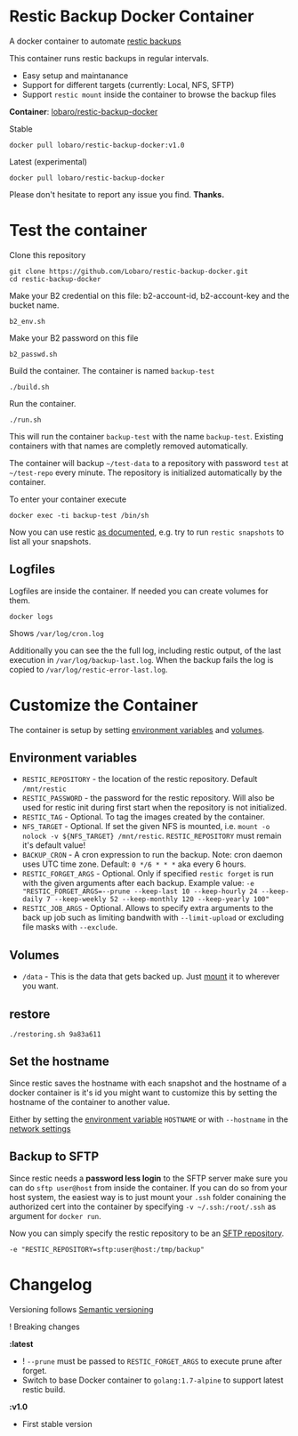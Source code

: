 # Restic Backup Docker Container
A docker container to automate [restic backups](https://restic.github.io/)

This container runs restic backups in regular intervals. 

* Easy setup and maintanance
* Support for different targets (currently: Local, NFS, SFTP)
* Support `restic mount` inside the container to browse the backup files

**Container**: [lobaro/restic-backup-docker](https://hub.docker.com/r/lobaro/restic-backup-docker/)

Stable
```
docker pull lobaro/restic-backup-docker:v1.0
```

Latest (experimental)
```
docker pull lobaro/restic-backup-docker
```

Please don't hesitate to report any issue you find. **Thanks.**

# Test the container

Clone this repository

```
git clone https://github.com/Lobaro/restic-backup-docker.git
cd restic-backup-docker
```
Make your B2 credential on this file: b2-account-id, b2-account-key and the bucket name. 
```
b2_env.sh
```

Make your B2 password on this file 
```
b2_passwd.sh
```

Build the container. The container is named `backup-test`
```
./build.sh
```

Run the container.
```
./run.sh
```

This will run the container `backup-test` with the name  `backup-test`. Existing containers with that names are completly removed automatically.

The container will backup `~/test-data` to a repository with password `test` at `~/test-repo` every minute. The repository is initialized automatically by the container.

To enter your container execute

```
docker exec -ti backup-test /bin/sh
```

Now you can use restic [as documented](https://restic.readthedocs.io/en/stable/Manual/), e.g. try to run `restic snapshots` to list all your snapshots.

## Logfiles
Logfiles are inside the container. If needed you can create volumes for them.

```
docker logs
```
Shows `/var/log/cron.log`

Additionally you can see the the full log, including restic output, of the last execution in `/var/log/backup-last.log`. When the backup fails the log is copied to `/var/log/restic-error-last.log`.

# Customize the Container

The container is setup by setting [environment variables](https://docs.docker.com/engine/reference/run/#/env-environment-variables) and [volumes](https://docs.docker.com/engine/reference/run/#volume-shared-filesystems).

## Environment variables

* `RESTIC_REPOSITORY` - the location of the restic repository. Default `/mnt/restic`
* `RESTIC_PASSWORD` - the password for the restic repository. Will also be used for restic init during first start when the repository is not initialized.
* `RESTIC_TAG` - Optional. To tag the images created by the container.
* `NFS_TARGET` - Optional. If set the given NFS is mounted, i.e. `mount -o nolock -v ${NFS_TARGET} /mnt/restic`. `RESTIC_REPOSITORY` must remain it's default value!
* `BACKUP_CRON` - A cron expression to run the backup. Note: cron daemon uses UTC time zone. Default: `0 */6 * * *` aka every 6 hours.
* `RESTIC_FORGET_ARGS` - Optional. Only if specified `restic forget` is run with the given arguments after each backup. Example value: `-e "RESTIC_FORGET_ARGS=--prune --keep-last 10 --keep-hourly 24 --keep-daily 7 --keep-weekly 52 --keep-monthly 120 --keep-yearly 100"`
* `RESTIC_JOB_ARGS` - Optional. Allows to specify extra arguments to the back up job such as limiting bandwith with `--limit-upload` or excluding file masks with `--exclude`.

## Volumes

* `/data` - This is the data that gets backed up. Just [mount](https://docs.docker.com/engine/reference/run/#volume-shared-filesystems) it to wherever you want.

## restore 


```
./restoring.sh 9a83a611
```


## Set the hostname

Since restic saves the hostname with each snapshot and the hostname of a docker container is it's id you might want to customize this by setting the hostname of the container to another value.

Either by setting the [environment variable](https://docs.docker.com/engine/reference/run/#env-environment-variables) `HOSTNAME` or with `--hostname` in the [network settings](https://docs.docker.com/engine/reference/run/#network-settings)

## Backup to SFTP

Since restic needs a **password less login** to the SFTP server make sure you can do `sftp user@host` from inside the container. If you can do so from your host system, the easiest way is to just mount your `.ssh` folder conaining the authorized cert into the container by specifying `-v ~/.ssh:/root/.ssh` as argument for `docker run`.

Now you can simply specify the restic repository to be an [SFTP repository](https://restic.readthedocs.io/en/stable/Manual/#create-an-sftp-repository).

```
-e "RESTIC_REPOSITORY=sftp:user@host:/tmp/backup"
```

# Changelog

Versioning follows [Semantic versioning](http://semver.org/)

! Breaking changes

**:latest**  
* ! `--prune` must be passed to `RESTIC_FORGET_ARGS` to execute prune after forget.
* Switch to base Docker container to `golang:1.7-alpine` to support latest restic build.


**:v1.0**
* First stable version
